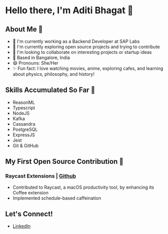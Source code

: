 # Hello there, I'm Aditi Bhagat 👋

## About Me 🌸
- 🔭 I'm currently working as a Backend Developer at SAP Labs
- 🌱 I'm currently exploring open source projects and trying to contribute
- 👯 I'm looking to collaborate on interesting projects or startup ideas
- 🌇 Based in Bangalore, India
- 😄 Pronouns: She/Her
- ✨ Fun fact: I love watching movies, anime, exploring cafes, and learning about physics, philosophy, and history!

## Skills Accumulated So Far 🧰
- ReasonML
- Typescript
- NodeJS
- Kafka
- Cassandra
- PostgreSQL
- ExpressJS
- Jest
- Git & GitHub

## My First Open Source Contribution 🥇

### Raycast Extensions | [Github](https://github.com/your-repo-link)

- Contributed to Raycast, a macOS productivity tool, by enhancing its Coffee extension
- Implemented schedule-based caffeination


## Let's Connect! 
- [LinkedIn](www.linkedin.com/in/aditi-bhagat-052a62195)
